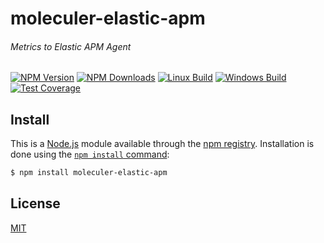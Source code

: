 # moleculer-elastic-apm
###### Metrics to Elastic APM Agent

[![NPM Version][npm-image]][npm-url]
[![NPM Downloads][downloads-image]][downloads-url]
[![Linux Build][travis-image]][travis-url]
[![Windows Build][appveyor-image]][appveyor-url]
[![Test Coverage][coveralls-image]][coveralls-url]

## Install

This is a [Node.js](https://nodejs.org/en/) module available through the
[npm registry](https://www.npmjs.com/). Installation is done using the
[`npm install` command](https://docs.npmjs.com/getting-started/installing-npm-packages-locally):

```sh
$ npm install moleculer-elastic-apm
```


## License

[MIT](LICENSE)

[npm-image]: https://img.shields.io/npm/v/moleculer-elastic-apm.svg
[npm-url]: https://npmjs.org/package/moleculer-elastic-apm
[travis-image]: https://img.shields.io/travis/intech/moleculer-elastic-apm/master.svg?label=linux
[travis-url]: https://travis-ci.org/intech/moleculer-elastic-apm
[appveyor-image]: https://img.shields.io/appveyor/ci/intech/moleculer-elastic-apm/master.svg?label=windows
[appveyor-url]: https://ci.appveyor.com/project/intech/moleculer-elastic-apm
[coveralls-image]: https://img.shields.io/coveralls/intech/moleculer-elastic-apm/master.svg
[coveralls-url]: https://coveralls.io/github/intech/moleculer-elastic-apm
[downloads-image]: https://img.shields.io/npm/dm/moleculer-elastic-apm.svg
[downloads-url]: https://npmjs.org/package/moleculer-elastic-apm

